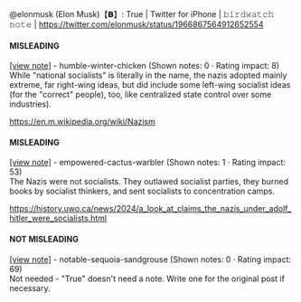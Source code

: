 @elonmusk (Elon Musk)【𝗕】: True | Twitter for iPhone | 𝚋𝚒𝚛𝚍𝚠𝚊𝚝𝚌𝚑 𝚗𝚘𝚝𝚎 | https://twitter.com/elonmusk/status/1966867564912652554

#### MISLEADING

[[view note]](https://x.com/i/birdwatch/n/1966950512588451946) - humble-winter-chicken (Shown notes: 0 · Rating impact: 8)\
While "national socialists" is literally in the name, the nazis  adopted mainly extreme, far right-wing ideas, but did include some left-wing socialist ideas (for the "correct" people), too, like centralized state control over some industries).

https://en.m.wikipedia.org/wiki/Nazism

#### MISLEADING

[[view note]](https://x.com/i/birdwatch/n/1966897672016527552) - empowered-cactus-warbler (Shown notes: 1 · Rating impact: 53)\
The Nazis were not socialists. They outlawed socialist parties, they burned books by socialist thinkers, and sent socialists to concentration camps.

https://history.uwo.ca/news/2024/a_look_at_claims_the_nazis_under_adolf_hitler_were_socialists.html

#### NOT MISLEADING

[[view note]](https://x.com/i/birdwatch/n/1966901060607594926) - notable-sequoia-sandgrouse (Shown notes: 0 · Rating impact: 69)\
Not needed - "True" doesn't need a note. Write one for the original post if necessary.
